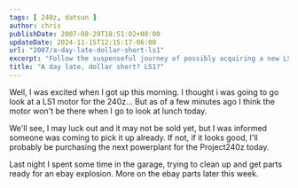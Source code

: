 ```yaml
---
tags: [ 240z, datsun ]
author: chris
publishDate: 2007-08-29T18:51:02+00:00
updateDate: 2024-11-15T12:15:17-06:00
url: "2007/a-day-late-dollar-short-ls1"
excerpt: "Follow the suspenseful journey of possibly acquiring a new LS1 motor for a Project240z, with extra insights into garage cleanups and eBay transactions..."
title: "A day late, dollar short? LS1?"
---
```


Well, I was excited when I got up this morning. I thought i was going to go look at a LS1 motor for the 240z... But as of a few minutes ago I think the motor won't be there when I go to look at lunch today.

We'll see, I may luck out and it may not be sold yet, but I was informed someone was coming to pick it up already. If not, if it looks good, I'll probably be purchasing the next powerplant for the Project240z today.

Last night I spent some time in the garage, trying to clean up and get parts ready for an ebay explosion. More on the ebay parts later this week.
